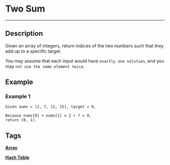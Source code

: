 # Two Sum
-----
## Description
Given an array of integers, return indices of the two numbers such that they add up to a specific target.

You may assume that each input would have `exactly one solution`, and you may `not use the same element twice`.

## Example
### Example 1
```
Given nums = [2, 7, 11, 15], target = 9,

Because nums[0] + nums[1] = 2 + 7 = 9,
return [0, 1].
```

## Tags
**[Array](https://leetcode.com/tag/array)**

**[Hash Table](https://leetcode.com/tag/hash-table)**
